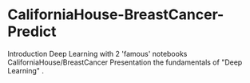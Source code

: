 # CaliforniaHouse-BreastCancer-Predict
Introduction Deep Learning with 2 'famous' notebooks  CaliforniaHouse/BreastCancer
Presentation the fundamentals of "Deep Learning" .

